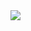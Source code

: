<img style="top: 0;" src="https://github.com/user-attachments/assets/a9216060-a810-4605-93b7-05474475ac26" />
